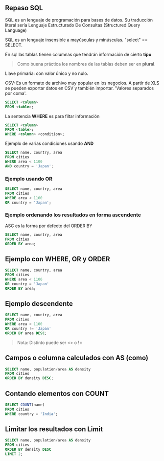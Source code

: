 ## Repaso SQL

SQL es un lenguaje de programación para bases de datos. Su traducción literal sería Lenguaje Estructurado De Consultas (Structured Query Language)

SQL es un lenguaje insensible a mayúsculas y minúsculas. "select" == SELECT.

En sql las tablas tienen columnas que tendrán información de cierto **tipo**

>Como buena práctica los nombres de las tablas deben ser en **plural**.

Llave primaria: con valor único y no nulo.

CSV: Es un formato de archivo muy popular en los negocios. A partir de XLS se pueden exportar datos en CSV y también importar. 'Valores separados por coma'.

```sql
SELECT <column>
FROM <table>;
```

La sentencia **WHERE** es para filtar información

```sql
SELECT <column>
FROM <table>;
WHERE <column> <condition>;
```

Ejemplo de varias condiciones usando **AND**
```sql
SELECT name, country, area
FROM cities
WHERE area < 1100
AND country = 'Japan';
```

### Ejemplo usando **OR**

```sql
SELECT name, country, area
FROM cities
WHERE area < 1100
OR country = 'Japan';
```

### Ejemplo ordenando los resultados en forma ascendente

ASC es la forma por defecto del ORDER BY

```sql
SELECT name, country, area
FROM cities
ORDER BY area;
```

## Ejemplo con WHERE, OR y ORDER

```sql
SELECT name, country, area
FROM cities
WHERE area < 1100
OR country = 'Japan'
ORDER BY area;
```

## Ejemplo descendente

```sql
SELECT name, country, area
FROM cities
WHERE area < 1100
OR country != 'Japan'
ORDER BY area DESC;
```

>Nota: Distinto puede ser <> o !=

## Campos o columna calculados con AS (como)

```sql
SELECT name, population/area AS density 
FROM cities
ORDER BY density DESC;
```

## Contando elementos con COUNT

```sql
SELECT COUNT(name)
FROM cities
WHERE country = 'India';
```

## Limitar los resultados con **Limit**

```sql
SELECT name, population/area AS density 
FROM cities
ORDER BY density DESC
LIMIT 2;
```

